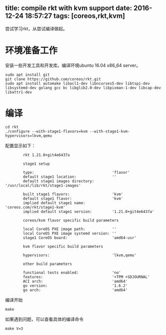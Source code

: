 title: compile rkt with kvm support
date: 2016-12-24 18:57:27
tags: [coreos,rkt,kvm]
---


尝试学习rkt，从尝试编译做起。

<!-- more -->

环境准备工作
==================

安装一些开发工具和开发库。编译环境ubuntu 16.04 x86_64 server。
```
sudo apt install git
git clone https://github.com/coreos/rkt.git
sudo apt install automake libacl1-dev libncurses5-dev libtspi-dev libsystemd-dev golang gcc bc libglib2.0-dev libpixman-1-dev libcap-dev libattr1-dev
```


编译
==============

```
cd rkt
./configure --with-stage1-flavors=kvm --with-stage1-kvm-hypervisors=lkvm,qemu
```

配置显示如下：
```
        rkt 1.21.0+git4e6437a

        stage1 setup

        type:                                   'flavor'
        default stage1 location:                ''
        default stage1 images directory:        '/usr/local/lib/rkt/stage1-images'

        built stage1 flavors:                   'kvm'
        default stage1 flavor:                  'kvm'
        implied default stage1 name:            'coreos.com/rkt/stage1-kvm'
        implied default stage1 version:         '1.21.0+git4e6437a'

        coreos/kvm flavor specific build parameters

        local CoreOS PXE image path:            ''
        local CoreOS PXE image systemd version: ''
        stage1 CoreOS board:                    'amd64-usr'

        kvm flavor specific build parameters

        hypervisors:                            'lkvm,qemu'

        other build parameters

        functional tests enabled:               'no'
        features:                               '+TPM +SDJOURNAL'
        ACI arch:                               'amd64'
        go version:                             '1.6.2'
        go arch:                                'amd64'
```

编译开始
```
make
```

如果遇到问题，可以查看具体的编译命令
```
make V=3
```
